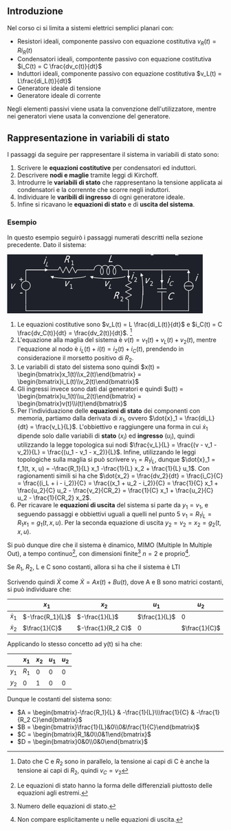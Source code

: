 ## Introduzione
Nel corso ci si limita a sistemi elettrici semplici planari con:

- Resistori ideali, componente passivo con equazione costitutiva $v_R(t) = R i_R(t)$
- Condensatori ideali, compontente passivo con equazione costitutiva $i_C(t)  = C \frac{dv_c(t)}{dt}$
- Induttori ideali, componente passivo con equazione costitutiva $v_L(t) = L\frac{di_L(t)}{dt}$
- Generatore ideale di tensione
- Generatore ideale di corrente

Negli elementi passivi viene usata la convenzione dell'utilizzatore, mentre nei generatori viene usata la convenzione del generatore.

## Rappresentazione in variabili di stato
I passaggi da seguire per rappresentare il sistema in variabili di stato sono:

1. Scrivere le **equazioni costitutive** per condensatori ed induttori.
2. Descrivere **nodi e maglie** tramite leggi di Kirchoff.
3. Introdurre le **variabili di stato** che rappresentano la tensione applicata ai condensatori e la corrennte che scorre negli induttori.
4. Individuare le **varibili di ingresso** di ogni generatore ideale.
5. Infine si ricavano le **equazioni di stato** e di **uscita del sistema**.

### Esempio

In questo esempio seguirò i passaggi numerati descritti nella sezione precedente. Dato il sistema:

![Esempio di rappresentazione](../img/img01.png)

1. Le equazioni costitutive sono $v_L(t) = L \frac{di_L(t)}{dt}$ e $i_C(t) = C \frac{dv_C(t)}{dt} =  \frac{dv_2(t)}{dt}$. [^1]
2. L'equazione alla maglia del sistema è $v(t) = v_1(t) + v_L(t) + v_2(t)$, mentre l'equazione al nodo è $i_L(t) + i(t) = i_2(t) + i_C(t)$, prendendo in considerazione il morsetto positivo di $R_2$.
3. Le variabili di stato del sistema sono quindi $x(t) = \begin{bmatrix}x_1(t)\\x_2(t)\end{bmatrix} = \begin{bmatrix}i_L(t)\\v_2(t)\end{bmatrix}$
4. Gli ingressi invece sono dati dai generatori e quindi $u(t) = \begin{bmatrix}u_1(t)\\u_2(t)\end{bmatrix} = \begin{bmatrix}v(t)\\i(t)\end{bmatrix}$
5. Per l'individuazione delle **equazioni di stato** dei componenti con memoria, partiamo dalla derivata di $x_1$, ovvero $\dot{x}_1 = \frac{di_L}{dt} = \frac{v_L}{L}$. L'obbiettivo e raggiungere una forma in cui $\dot{x}_1$ dipende solo dalle variabili di **stato** ($x_i$) ed **ingresso** ($u_i$), quindi utilizzando la legge topologica sui nodi $\frac{v_L}{L} = \frac{(v - v_1 - v_2)}{L} = \frac{(u_1 - v_1 - x_2)}{L}$. Infine, utilizzando le leggi topologiche sulla maglia si può scrivere $v_1 = R_1 i_L$, dunque $\dot{x}_1 = f_1(t, x, u) = -\frac{R_1}{L} x_1 -\frac{1}{L} x_2 + \frac{1}{L} u_1$. Con ragionamenti simili si ha che $\dot{x_2} = \frac{dv_2}{dt} = \frac{i_C}{C} = \frac{(i_L + i - i_2)}{C} = \frac{(x_1 + u_2 - i_2)}{C} = \frac{1}{C} x_1 + \frac{u_2}{C} u_2 - \frac{v_2}{CR_2} = \frac{1}{C} x_1 + \frac{u_2}{C} u_2 - \frac{1}{CR_2} x_2$.
6. Per ricavare le **equazioni di uscita** del sistema si parte da $y_1 = v_1$, e seguendo passaggi e obbiettivi uguali a quelli nel punto 5 $v_1 = R_1 i_L = R_1 x_1 = g_1(t, x, u)$. Per la seconda equazione di uscita $y_2 = v_2 = x_2 = g_2(t, x, u)$.

Si può dunque dire che il sistema è dinamico, MIMO (Multiple In Multiple Out), a tempo continuo[^2], con dimensioni finite[^3] $n = 2$ e proprio[^4].

Se $R_1$, $R_2$, L e C sono costanti, allora si ha che il sistema è LTI

Scrivendo quindi $\dot{X}$ come $\dot{X} = Ax(t) + Bu(t)$, dove A e B sono matrici costanti, si può individuare che:

|  | $x_1$ | $x_2$ | $u_1$ | $u_2$ |
| ---- | --- | --- | --- | --- |
| $\dot{x}_1$ | $-\frac{R_1}{L}$ | $-\frac{1}{L}$ | $\frac{1}{L}$ | 0 |
| $\dot{x}_2$ | $\frac{1}{C}$ | $-\frac{1}{R_2 C}$ | 0 | $\frac{1}{C}$ |
 
Applicando lo stesso concetto ad y(t) si ha che:

|  | $x_1$ | $x_2$ | $u_1$ | $u_2$ |
| ---- | --- | --- | --- | --- |
| $y_1$ | $R_1$ | 0 | 0 | 0 |
| $y_2$ | 0 | 1 | 0 | 0 |

Dunque le costanti del sistema sono:

- $A = \begin{bmatrix}-\frac{R_1}{L} & -\frac{1}{L}\\\frac{1}{C} & -\frac{1}{R_2 C}\end{bmatrix}$
- $B = \begin{bmatrix}\frac{1}{L}&0\\0&\frac{1}{C}\end{bmatrix}$
- $C = \begin{bmatrix}R_1&0\\0&1\end{bmatrix}$
- $D = \begin{bmatrix}0&0\\0&0\end{bmatrix}$

[^1]: Dato che C e $R_2$ sono in parallelo, la tensione ai capi di C è anche la tensione ai capi di $R_2$, quindi $v_C = v_2$
[^2]: Le equazioni di stato hanno la forma delle differenziali piuttosto delle equazioni agli estremi.
[^3]: Numero delle equazioni di stato.
[^4]: Non compare esplicitamente u nelle equazioni di uscita.